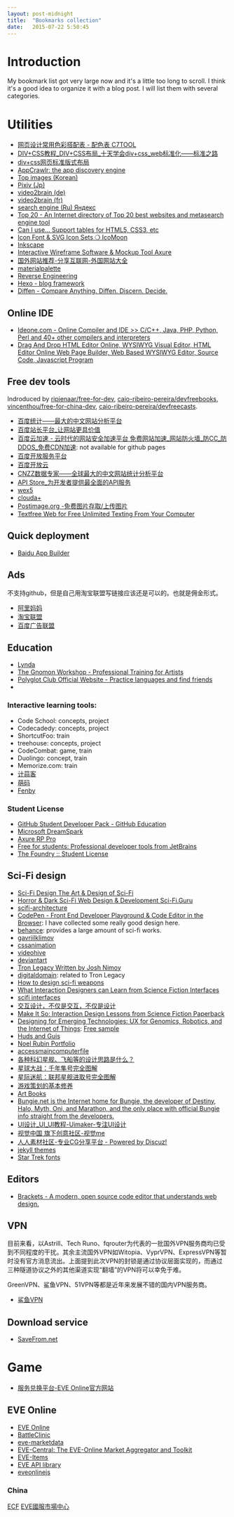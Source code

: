 ```yaml
---
layout: post-midnight
title:  "Bookmarks collection"
date:   2015-07-22 5:50:45
---
```


# Introduction
My bookmark list got very large now and it's a little too long to scroll. I think it's a good idea to organize it with a blog post. I will list them with several categories.

# Utilities
* [网页设计常用色彩搭配表 - 配色表 C7TOOL](http://tool.c7sky.com/webcolor/)
* [DIV+CSS教程_DIV+CSS布局_十天学会div+css_web标准化——标准之路](http://www.aa25.cn/)
* [div+css网页标准版式布局](http://www.aa25.cn/layout/index.shtml)
* [AppCrawlr: the app discovery engine](http://appcrawlr.com/)
* [Top images (Korean)](http://www.topicimages.com/)
* [Pixiv (Jp)](http://www.pixiv.net/)
* [video2brain (de)](https://www.video2brain.com/de/)
* [video2brain (fr)](https://www.video2brain.com/fr/)
* [search engine (Ru) Яндекс](https://www.yandex.ru/)
* [Top 20 - An Internet directory of Top 20 best websites and metasearch engine tool](http://www.top20.com/)
* [Can I use... Support tables for HTML5, CSS3, etc](http://caniuse.com/)
* [Icon Font & SVG Icon Sets ❍ IcoMoon](https://icomoon.io/)
* [Inkscape](http://inkscape.org/)
* [Interactive Wireframe Software & Mockup Tool  Axure](http://www.axure.com/)
* [国外网站推荐-分享互联网-外国网站大全](http://www.egouz.com/)
* [materialpalette](http://www.materialpalette.com/)
* [Reverse Engineering](http://thelegendofrandom.com/blog/sample-page)
* [Hexo - blog framework](https://hexo.io/)
* [Diffen - Compare Anything. Diffen. Discern. Decide.](http://www.diffen.com/)

## Online IDE

* [Ideone.com - Online Compiler and IDE >> C/C++, Java, PHP, Python, Perl and 40+ other compilers and interpreters](http://ideone.com/)
* [Drag And Drop HTML Editor Online, WYSIWYG Visual Editor, HTML Editor Online Web Page Builder, Web Based WYSIWYG Editor, Source Code, Javascript Program](http://plugnedit.com/)

## Free dev tools
Indroduced by [ripienaar/free-for-dev](https://github.com/ripienaar/free-for-dev), [caio-ribeiro-pereira/devfreebooks](https://github.com/caio-ribeiro-pereira/devfreebooks), [vincenthou/free-for-china-dev](https://github.com/vincenthou/free-for-china-dev), [caio-ribeiro-pereira/devfreecasts](https://github.com/caio-ribeiro-pereira/devfreecasts).

* [百度统计——最大的中文网站分析平台](http://tongji.baidu.com/web/welcome/login)
* [百度站长平台_让网站更具价值](http://zhanzhang.baidu.com/)
* [百度云加速 - 云时代的网站安全加速平台 免费网站加速_网站防火墙_防CC_防DDOS_免费CDN加速](http://next.su.baidu.com/): not available for github pages
* [百度开放服务平台](http://developer.baidu.com/)
* [百度开放云](http://bce.baidu.com/)
* [CNZZ数据专家——全球最大的中文网站统计分析平台](http://www.cnzz.com/)
* [API Store_为开发者提供最全面的API服务](http://apistore.baidu.com/)
* [wex5](http://wex5.com/)
* [clouda+](http://clouda.baidu.com/)
* [Postimage.org -免费图片存取/上传图片](http://postimage.org/)
* [Textfree Web for Free Unlimited Texting From Your Computer](http://www.pinger.com/tfw/)

## Quick deployment

* [Baidu App Builder](http://appbuilder.baidu.com)

## Ads
不支持github，但是自己用淘宝联盟写链接应该还是可以的。也就是佣金形式。

* [阿里妈妈](http://www.alimama.com/index.htm)
* [淘宝联盟](http://pub.alimama.com/)
* [百度广告联盟](http://union.baidu.com/customerLogin.html?fromu=http%3A%2F%2Funion.baidu.com%2F)

## Education
* [Lynda](http://www.lynda.com/)
* [The Gnomon Workshop - Professional Training for Artists](http://www.thegnomonworkshop.com/)
* [Polyglot Club Official Website - Practice languages and find friends](http://polyglotclub.com/)
* 

### Interactive learning tools:

* Code School: concepts, project
* Codecadedy: concepts, project
* ShortcutFoo: train
* treehouse: concepts, project
* CodeCombat: game, train
* Duolingo: concept, train
* Memorize.com: train
* [计蒜客](http://www.jisuanke.com/)
* [萌码](http://www.mengma.com/)
* [Fenby](http://www.fenby.com)

### Student License
* [GitHub Student Developer Pack - GitHub Education](https://education.github.com/pack)
* [Microsoft DreamSpark](https://www.dreamspark.com/Default.aspx)
* [Axure RP Pro](http://www.axure.com/edu)
* [Free for students: Professional developer tools from JetBrains](https://www.jetbrains.com/student/)
* [The Foundry :: Student License](http://www.thefoundry.co.uk/education/student-license/)

## Sci-Fi design
* [Sci-Fi Design   The Art & Design of Sci-Fi](http://scifidesign.com/)
* [Horror & Dark Sci-Fi Web Design & Development   Sci-Fi.Guru](http://sci-fi.guru/)
* [scifi-architecture](http://www.scifi-architecture.com/)
* [CodePen - Front End Developer Playground & Code Editor in the Browser](http://codepen.io/): I have collected some really good design here.
* [behance](https://www.behance.net/): provides a large amount of sci-fi works.
* [gavriilklimov](http://www.gavriilklimov.com/)
* [cssanimation](https://cssanimation.rocks/)
* [videohive](http://videohive.net/)
* [deviantart](http://www.deviantart.com/)
* [Tron Legacy  Written by Josh Nimoy](http://jtnimoy.com/blogs/projects/14881671)
* [digitaldomain](http://www.digitaldomain.com/): related to Tron Legacy
* [How to design sci-fi weapons](http://www.creativebloq.com/digital-art/how-design-sci-fi-weapons-111413361)
* [What Interaction Designers can Learn from Science Fiction Interfaces](http://nathan.com/thoughts/MakeItSo.pdf)
* [scifi interfaces](http://scifiinterfaces.wordpress.com/)
* [交互设计，不仅是交互，不仅是设计](http://www.douban.com/doulist/1669564/)
* [Make It So: Interaction Design Lessons from Science Fiction Paperback](http://www.amazon.com/gp/product/1933820985/)
* [Designing for Emerging Technologies: UX for Genomics, Robotics, and the Internet of Things](http://www.amazon.com/Designing-Emerging-Technologies-Genomics-Robotics/dp/1449370519/ref=pd_bxgy_14_text_y): [Free sample](http://cdn.oreillystatic.com/oreilly/booksamplers/9781449370510_sampler.pdf)
* [Huds and Guis](http://www.hudsandguis.com/)
* [Noel Rubin   Portfolio](http://work.teknoel.com/)
* [accessmaincomputerfile](http://accessmaincomputerfile.net/)
* [各种科幻星舰、飞船等的设计思路是什么？](http://www.zhihu.com/question/25035532)
* [星球大战：千年隼号完全图解](http://book.douban.com/subject/19935618/)
* [星际迷航：联邦星舰进取号完全图解](http://book.douban.com/subject/11639956/)
* [游戏策划的基本修养](http://www.douban.com/doulist/1434295/)
* [Art Books](http://www.douban.com/doulist/1807278/)
* [Bungie.net is the Internet home for Bungie, the developer of Destiny, Halo, Myth, Oni, and Marathon, and the only place with official Bungie info straight from the developers.](https://www.bungie.net/)
* [UI设计_UI_UI教程-Uimaker-专注UI设计](http://www.uimaker.com/)
* [视觉中国 旗下创意社区-视觉me](http://shijue.me/home)
* [人人素材社区-专业CG分享平台 -  Powered by Discuz!](http://www.rr-sc.com/)
* [jekyll themes](http://jekyllthemes.org/)
* [Star Trek fonts](http://www.neutralzone.de/archiv/archiv_e.htm)

## Editors
* [Brackets - A modern, open source code editor that understands web design.](http://brackets.io/)

## VPN
目前来看，以Astrill、Tech Runo、fqrouter为代表的一批国外VPN服务商均已受到不同程度的干扰。其余主流国外VPN如Witopia、VyprVPN、ExpressVPN等暂时没有官方消息流出。上面提到此次VPN的封锁是通过协议层面实现的，而通过三种隧道协议之外的其他渠道实现“翻墙”的VPN将可以幸免于难。

GreenVPN、鲨鱼VPN、51VPN等都是近年来发展不错的国内VPN服务商。

* [鲨鱼VPN](http://www.shayugo.org/index.php)

## Download service
* [SaveFrom.net](http://en.savefrom.net/)


# Game
* [服务兑换平台-EVE Online官方网站](http://pay.tiancity.com/eve/EveExchangeMain.aspx)

## EVE Online
* [EVE Online](https://www.eveonline.com/)
* [BattleClinic](http://eve.battleclinic.com/)
* [eve-marketdata](http://eve-marketdata.com/)
* [EVE-Central: The EVE-Online Market Aggregator and Toolkit ](https://eve-central.com/)
* [EVE-Items](http://www.virtual-items.eu/)
* [EVE API library](https://wiki.eveonline.com/en/wiki/XML_API_Libraries?_ga=1.142097914.931211827.1438067941)
* [eveonlinejs](https://github.com/MichaelErmer/eveonlinejs)

### China
[ECF](http://bbs.eve-china.com/forum.php)
[EVE國服市場中心](http://www.ceve-market.org/index/)

